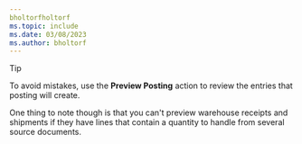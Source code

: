 ```yaml
---
bholtorfholtorf
ms.topic: include
ms.date: 03/08/2023
ms.author: bholtorf
---
```


> [!TIP]
> To avoid mistakes, use the **Preview Posting** action to review the entries that posting will create. 
> 
> One thing to note though is that you can't preview warehouse receipts and shipments if they have lines that contain a quantity to handle from several source documents.
